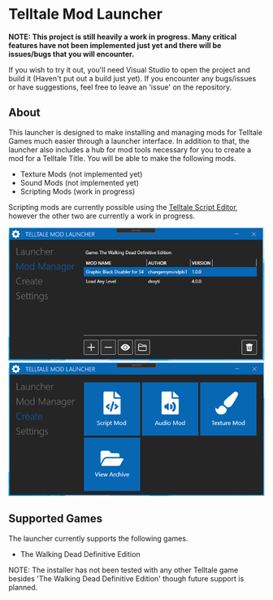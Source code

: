 # Telltale Mod Launcher

**NOTE: This project is still heavily a work in progress. Many critical features have not been implemented just yet and there will be issues/bugs that you will encounter.**

If you wish to try it out, you'll need Visual Studio to open the project and build it (Haven't put out a build just yet). If you encounter any bugs/issues or have suggestions, feel free to leave an 'issue' on the repository.

## About
This launcher is designed to make installing and managing mods for Telltale Games much easier through a launcher interface. In addition to that, the launcher also includes a hub for mod tools necessary for you to create a mod for a Telltale Title. You will be able to make the following mods.
- Texture Mods (not implemented yet)
- Sound Mods (not implemented yet)
- Scripting Mods (work in progress)

Scripting mods are currently possible using the [Telltale Script Editor](https://github.com/Telltale-Modding-Group/Telltale-Script-Editor), however the other two are currently a work in progress.

![Screenshot 1](screenshots/shot1.png)
![Screenshot 2](screenshots/shot2.png)

## Supported Games
The launcher currently supports the following games.
- The Walking Dead Definitive Edition

NOTE: The installer has not been tested with any other Telltale game besides 'The Walking Dead Definitive Edition' though future support is planned.
